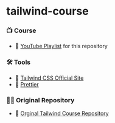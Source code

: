 # tailwind-course

### 📺 Course
- 🔗 [YouTube Playlist](https://bit.ly/3BKYrzg) for this repository

### 🛠️ Tools
- 🔗 [Tailwind CSS Official Site](https://tailwindcss.com/)
- 🔗 [Prettier](https://www.npmjs.com/package/prettier)

### 👨‍💻 Original Repository
- 🔗 [Orginal Tailwind Course Repository](https://github.com/gitdagray/tailwind-css-course)
